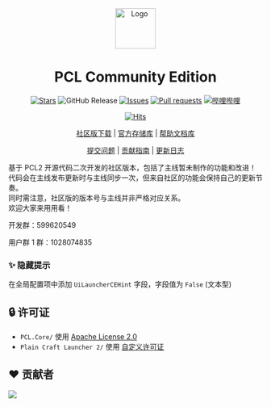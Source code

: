 <div align="center">

<a href="https://github.com/PCL-Community/PCL2-CE">
    <img src="Plain Craft Launcher 2/Images/icon.ico" alt="Logo" width="80" height="80">
</a>

# PCL Community Edition

[![Stars](https://img.shields.io/github/stars/PCL-Community/PCL2-CE?style=flat&logo=data:image/svg%2bxml;base64,PHN2ZyB4bWxucz0iaHR0cDovL3d3dy53My5vcmcvMjAwMC9zdmciIHZlcnNpb249IjEiIHdpZHRoPSIxNiIgaGVpZ2h0PSIxNiI+PHBhdGggZD0iTTggLjI1YS43NS43NSAwIDAgMSAuNjczLjQxOGwxLjg4MiAzLjgxNSA0LjIxLjYxMmEuNzUuNzUgMCAwIDEgLjQxNiAxLjI3OWwtMy4wNDYgMi45Ny43MTkgNC4xOTJhLjc1MS43NTEgMCAwIDEtMS4wODguNzkxTDggMTIuMzQ3bC0zLjc2NiAxLjk4YS43NS43NSAwIDAgMS0xLjA4OC0uNzlsLjcyLTQuMTk0TC44MTggNi4zNzRhLjc1Ljc1IDAgMCAxIC40MTYtMS4yOGw0LjIxLS42MTFMNy4zMjcuNjY4QS43NS43NSAwIDAgMSA4IC4yNVoiIGZpbGw9IiNlYWM1NGYiLz48L3N2Zz4=&logoSize=auto&label=Stars&labelColor=444444&color=eac54f)](https://github.com/PCL-Community/PCL2-CE/)
![GitHub Release](https://img.shields.io/github/v/release/PCL-Community/PCL2-CE?label=Release&logo=github)
[![Issues](https://img.shields.io/github/issues/PCL-Community/PCL2-CE?style=flat&label=Issues&labelColor=444444&color=1F883D&logo=github)](https://github.com/PCL-Community/PCL2-CE/issues)
[![Pull requests](https://img.shields.io/github/issues-pr/PCL-Community/PCL2-CE?style=flat&label=Pull%20requests&labelColor=444444&color=1F883D&logo=github)](https://github.com/PCL-Community/PCL2-CE/pulls)
[![哔哩哔哩](https://img.shields.io/badge/动态-BiliBili-00A4DB?style=flat&labelColor=444444&logo=bilibili)](https://space.bilibili.com/3546847192811755/dynamic) <br />

[![Hits](https://hits.zkitefly.eu.org/?tag=https://github.com/PCL-Community/PCL2-CE)](https://hits.zkitefly.eu.org/?tag=https://github.com/PCL-Community/PCL2-CE&web=true)

[社区版下载](https://github.com/PCL-Community/PCL2-CE/releases) |
[官方存储库](https://github.com/Meloong-Git/PCL) |
[帮助文档库](https://github.com/PCL-Community/PCL2CEHelp)

[提交问题](https://github.com/PCL-Community/PCL2-CE/issues/new/choose) |
[贡献指南](https://github.com/PCL-Community/PCL2-CE/blob/dev/CONTRIBUTING.md) |
[更新日志](https://github.com/PCL-Community/PCL2-CE/blob/dev/CHANGELOG.md)

</div>

基于 PCL2 开源代码二次开发的社区版本，包括了主线暂未制作的功能和改进！<br />
代码会在主线发布更新时与主线同步一次，但来自社区的功能会保持自己的更新节奏。<br />
同时需注意，社区版的版本号与主线并非严格对应关系。<br />
欢迎大家来用用看！

开发群：599620549

用户群 1 群：1028074835

### ✨ 隐藏提示

在全局配置项中添加 `UiLauncherCEHint` 字段，字段值为 `False` (文本型)

## 🔒 许可证

- `PCL.Core/` 使用 [Apache License 2.0](https://github.com/PCL-Community/PCL.Core/blob/main/LICENSE)
- `Plain Craft Launcher 2/` 使用 [自定义许可证](./LICENCE)

## ❤️ 贡献者

[![](https://contrib.rocks/image?repo=PCL-Community/PCL2-CE)](https://github.com/PCL-Community/PCL2-CE/graphs/contributors)
